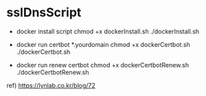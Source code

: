 # sslDnsScript

- docker install script
chmod +x dockerInstall.sh
./dockerInstall.sh

- docker run certbot *.yourdomain
chmod +x dockerCertbot.sh
./dockerCertbot.sh

- docker run renew certbot
chmod +x dockerCertbotRenew.sh
./dockerCertbotRenew.sh

ref) https://lynlab.co.kr/blog/72